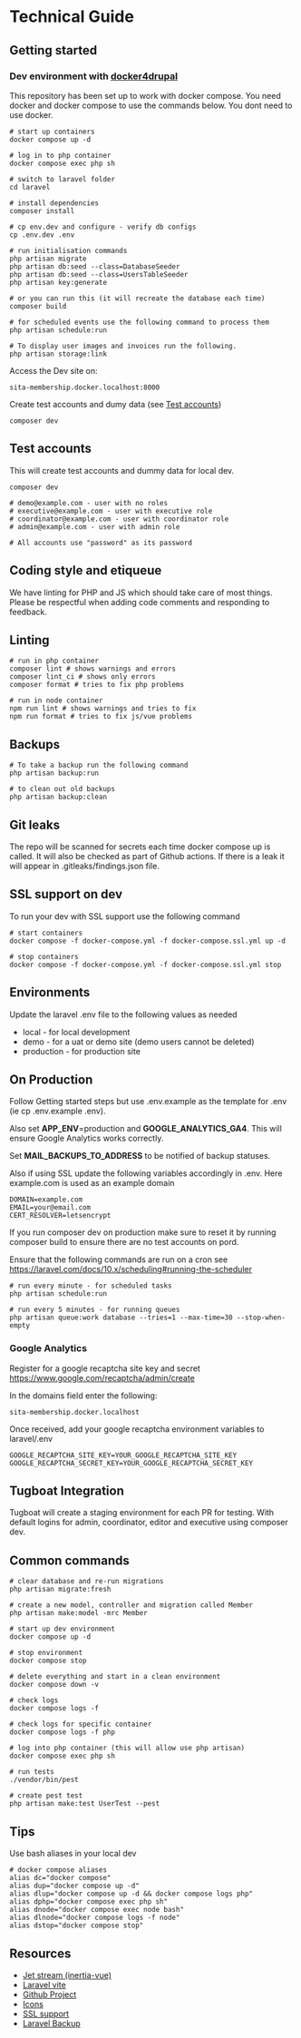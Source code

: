 # Technical Guide

## Getting started

### Dev environment with [docker4drupal](https://github.com/wodby/docker4drupal/releases)

This repository has been set up to work with docker compose. You need docker
and docker compose to use the commands below. You dont need to use docker.

```
# start up containers
docker compose up -d

# log in to php container
docker compose exec php sh

# switch to laravel folder
cd laravel

# install dependencies
composer install

# cp env.dev and configure - verify db configs
cp .env.dev .env

# run initialisation commands
php artisan migrate
php artisan db:seed --class=DatabaseSeeder
php artisan db:seed --class=UsersTableSeeder
php artisan key:generate

# or you can run this (it will recreate the database each time)
composer build

# for scheduled events use the following command to process them
php artisan schedule:run

# To display user images and invoices run the following.
php artisan storage:link
```

Access the Dev site on:

```
sita-membership.docker.localhost:8000
```

Create test accounts and dumy data (see [Test accounts](#test-accounts))

```
composer dev
```

## Test accounts

This will create test accounts and dummy data for local dev.

```
composer dev

# demo@example.com - user with no roles
# executive@example.com - user with executive role
# coordinator@example.com - user with coordinator role
# admin@example.com - user with admin role

# All accounts use "password" as its password

```

## Coding style and etiqueue

We have linting for PHP and JS which should take care of most things. Please be respectful when adding code comments and responding to feedback.

## Linting

```
# run in php container
composer lint # shows warnings and errors
composer lint_ci # shows only errors
composer format # tries to fix php problems

# run in node container
npm run lint # shows warnings and tries to fix
npm run format # tries to fix js/vue problems
```

## Backups

```
# To take a backup run the following command
php artisan backup:run

# to clean out old backups
php artisan backup:clean
```

## Git leaks

The repo will be scanned for secrets each time docker compose up is called. It
will also be checked as part of Github actions. If there is a leak it will
appear in .gitleaks/findings.json file.

## SSL support on dev

To run your dev with SSL support use the following command

```
# start containers
docker compose -f docker-compose.yml -f docker-compose.ssl.yml up -d

# stop containers
docker compose -f docker-compose.yml -f docker-compose.ssl.yml stop
```

## Environments

Update the laravel .env file to the following values as needed

- local - for local development
- demo - for a uat or demo site (demo users cannot be deleted)
- production - for production site

## On Production

Follow Getting started steps but use .env.example as the template for .env (ie cp .env.example .env).

Also set **APP_ENV**=production and **GOOGLE_ANALYTICS_GA4**. This will ensure Google Analytics works correctly.

Set **MAIL_BACKUPS_TO_ADDRESS** to be notified of backup statuses.

Also if using SSL update the following variables accordingly in .env. Here
example.com is used as an example domain

```
DOMAIN=example.com
EMAIL=your@email.com
CERT_RESOLVER=letsencrypt
```

If you run composer dev on production make sure to reset it by running composer build to ensure there are no test accounts on pord.

Ensure that the following commands are run on a cron see https://laravel.com/docs/10.x/scheduling#running-the-scheduler

```
# run every minute - for scheduled tasks
php artisan schedule:run

# run every 5 minutes - for running queues
php artisan queue:work database --tries=1 --max-time=30 --stop-when-empty
```

### Google Analytics

Register for a google recaptcha site key and secret
https://www.google.com/recaptcha/admin/create

In the domains field enter the following:

`sita-membership.docker.localhost`

Once received, add your google recaptcha environment variables to laravel/.env

```
GOOGLE_RECAPTCHA_SITE_KEY=YOUR_GOOGLE_RECAPTCHA_SITE_KEY
GOOGLE_RECAPTCHA_SECRET_KEY=YOUR_GOOGLE_RECAPTCHA_SECRET_KEY
```

## Tugboat Integration

Tugboat will create a staging environment for each PR for testing. With default
logins for admin, coordinator, editor and executive using composer dev.

## Common commands

```
# clear database and re-run migrations
php artisan migrate:fresh

# create a new model, controller and migration called Member
php artisan make:model -mrc Member

# start up dev environment
docker compose up -d

# stop environment
docker compose stop

# delete everything and start in a clean environment
docker compose down -v

# check logs
docker compose logs -f

# check logs for specific container
docker compose logs -f php

# log into php container (this will allow use php artisan)
docker compose exec php sh

# run tests
./vendor/bin/pest

# create pest test
php artisan make:test UserTest --pest

```

## Tips

Use bash aliases in your local dev

```
# docker compose aliases
alias dc="docker compose"
alias dup="docker compose up -d"
alias dlup="docker compose up -d && docker compose logs php"
alias dphp="docker compose exec php sh"
alias dnode="docker compose exec node bash"
alias dlnode="docker compose logs -f node"
alias dstop="docker compose stop"
```

## Resources

- [Jet stream (inertia-vue)](https://jetstream.laravel.com/2.x/introduction.html#inertia-vue)
- [Laravel vite](https://laravel.com/docs/10.x/vite)
- [Github Project](https://github.com/orgs/sita-samoa/projects/1)
- [Icons](https://pictogrammers.com/library/mdi/)
- [SSL support](https://github.com/bubelov/traefik-letsencrypt-compose)
- [Laravel Backup](https://github.com/spatie/laravel-backup)
